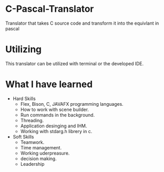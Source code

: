 # C-Pascal-Translator
Translator that takes C source code and transform it into the equivlant in pascal 
# Utilizing
This translator can be utilized with terminal or the developed IDE.


# What I have learned 
* Hard Skills
  * Flex, Bison, C, JAVAFX programming languages.
  * How to work with scene builder.
  * Run commands in the background.
  * Threading.
  * Application desinging and IHM.
  * Working with stdarg.h librery in c.
* Soft Skills
  * Teamwork.
  * Time management.
  * Working uderpreasure.
  * decision making.
  * Leadership
